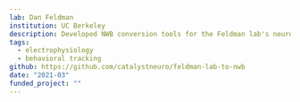 ```yaml
---
lab: Dan Feldman
institution: UC Berkeley
description: Developed NWB conversion tools for the Feldman lab's neurophysiology datasets studying sensory processing in the somatosensory system. The conversion pipeline handles complex data structures from electrophysiological recordings and behavioral measurements, with specialized interfaces for processing neural activity during sensory stimulation tasks.
tags:
  - electrophysiology
  - behavioral tracking
github: https://github.com/catalystneuro/feldman-lab-to-nwb
date: "2021-03"
funded_project: ""
---
```

